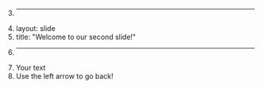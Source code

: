 3.	---
4.	layout: slide
5.	title: "Welcome to our second slide!"
6.	---
7.	Your text
8.	Use the left arrow to go back!
